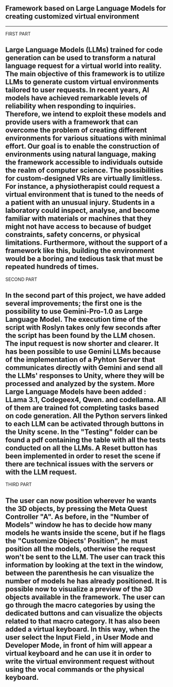 ## Framework based on Large Language Models for creating customized virtual environment
-----------------------------------------------------------------------------------------------------------------------------------------------------------------------------------------------------------------------------------------------------------------------------------------------------------------------------------------------------------------------------------------------------------------------------
FIRST PART

Large Language Models (LLMs) trained for code generation can be used to transform a natural language request for a virtual world into reality. The main objective of this framework is to utilize LLMs to generate custom virtual environments tailored to user requests. In recent years, AI models have achieved remarkable levels of reliability when responding to inquiries. Therefore, we intend to exploit these models and provide users with a framework that can overcome the problem of creating different environments for various situations with minimal effort. Our goal is to enable the construction of environments using natural language, making the framework accessible to individuals outside the realm of computer science. The possibilities for custom-designed VRs are virtually limitless. For instance, a physiotherapist could request a virtual environment that is tuned to the needs of a patient with an unusual injury. Students in a laboratory could inspect, analyse, and become familiar with materials or machines that they might not have access to because of budget constraints, safety concerns, or physical limitations. Furthermore, without the support of a framework like this, building the environment would be a boring and tedious task that must be repeated hundreds of times. 
-----------------------------------------------------------------------------------------------------------------------------------------------------------------------------------------------------------------------------------------------------------------------------------------------------------------------------------------------------------------------------------------------------------------------------
SECOND PART

In the second part of this project, we have added several improvements; the first one is the possibility to use Gemini-Pro-1.0 as Large Language Model. The execution time of the script with Roslyn takes only few seconds after the script has been found by the LLM chosen.
The input request is now shorter and clearer.
It has been possible to use Gemini LLMs because of the implementation of a Pyhton Server that communicates directly with Gemini and send all the LLMs' responses to Unity, where they will be processed and analyzed by the system.
More Large Language Models have been added : LLama 3.1, Codegeex4, Qwen. and codellama. All of them are trained fot completing tasks based on code generation. All the Python servers linked to each LLM can be activated through buttons in the Unity scene. In the "Testing" folder can be found a pdf containing the table with all the tests conducted on all the LLMs.
A Reset button has been implemented in order to reset the scene if there are technical issues with the servers or with the LLM request.
-----------------------------------------------------------------------------------------------------------------------------------------------------------------------------------------------------------------------------------------------------------------------------------------------------------------------------------------------------------------------------------------------------------------------------
THIRD PART

The user can now position wherever he wants the 3D objects, by pressing the Meta Quest Controller "A". As before, in the "Number of Models" window he has to decide how many models he wants inside the scene, but if he flags the "Customize Objects' Position", he must position all the models, otherwise the request won't be sent to the LLM. The user can track this information by looking at the text in the window, between the parenthesis he can visualize the number of models he has already positioned.
It is possible now to visualize a preview of the 3D objects available in the framework. The user can go through the macro categories by using the dedicated buttons and can visualize the objects related to that macro category.
It has also been added a virtual keyboard. In this way, when the user select the Input Field , in User Mode and Developer Mode, in front of him will appear a virtual keyboard and he can use it in order to write the virtual environment request without using the vocal commands or the physical keyboard.
-----------------------------------------------------------------------------------------------------------------------------------------------------------------------------------------------------------------------------------------------------------------------------------------------------------------------------------------------------------------------------------------------------------------------------
